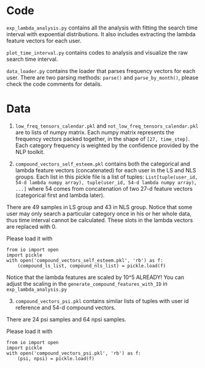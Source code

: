 # Code

`exp_lambda_analysis.py` contains all the analysis with fitting the search time interval with expoential distributions. It also includes extracting the lambda feature vectors for each user.

`plot_time_interval.py` contains codes to analysis and visualize the raw search time interval.

`data_loader.py` contains the loader that parses frequency vectors for each user. There are two parsing methods: `parse()` and `parse_by_month()`, please check the code comments for details.

# Data


1. `low_freq_tensors_calendar.pkl` and `not_low_freq_tensors_calendar.pkl` are to lists of numpy matrix. Each numpy matrix represents the frequency vectors packed together, in the shape of `[27, time_step]`. Each category frequency is weighted by the confidence provided by the NLP toolkit.

2. `compound_vectors_self_esteem.pkl` contains both the categorical and lambda feature vectors (concatenated) for each user in the LS and NLS groups. Each list in this pickle file is a list of tuples: `List[tuple(user_id, 54-d lambda numpy array), tuple(user_id, 54-d lambda numpy array), ...]` where 54 comes from concatenation of two 27-d feature vectors (categorical first and lambda later). 

There are 49 samples in LS group and 43 in NLS group. Notice that some user may only search a particular category once in his or her whole data, thus time interval cannot be calculated. These slots in the lambda vectors are replaced with 0.

Please load it with
```
from io import open
import pickle
with open('compound_vectors_self_esteem.pkl', 'rb') as f:
	(compound_ls_list, compound_nls_list) = pickle.load(f)
```

Notice that the lambda features are scaled by 10^5 ALREADY! You can adjust the scaling in the `generate_compound_features_with_ID` in `exp_lambda_analysis.py`

3. `compound_vectors_psi.pkl` contains similar lists of tuples with user id reference and 54-d compound vectors.

There are 24 psi samples and 64 npsi samples. 

Please load it with
```
from io import open
import pickle
with open('compound_vectors_psi.pkl', 'rb') as f:
	(psi, npsi) = pickle.load(f)
```